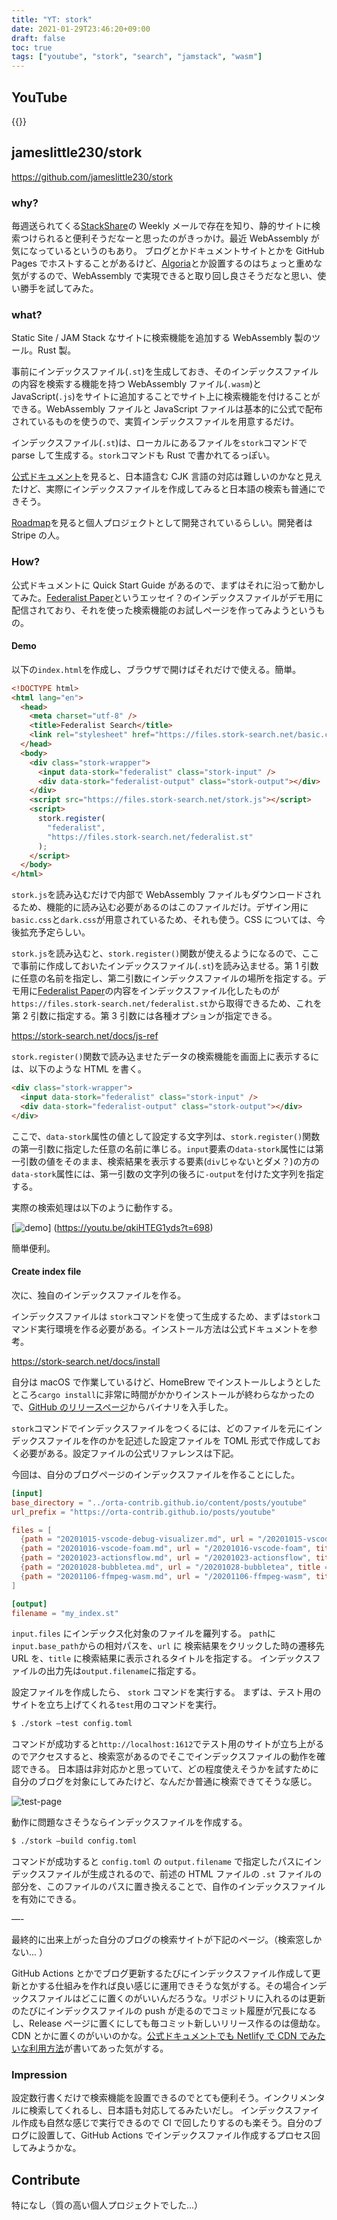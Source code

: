 ```yaml
---
title: "YT: stork"
date: 2021-01-29T23:46:20+09:00
draft: false
toc: true
tags: ["youtube", "stork", "search", "jamstack", "wasm"]
---
```


## YouTube

{{<youtube qkiHTEG1yds>}}

## jameslittle230/stork

https://github.com/jameslittle230/stork

### why?

毎週送られてくる[StackShare](https://stackshare.io/)の Weekly メールで存在を知り、静的サイトに検索つけられると便利そうだなーと思ったのがきっかけ。最近 WebAssembly が気になっているというのもあり。
ブログとかドキュメントサイトとかを GitHub Pages でホストすることがあるけど、[Algoria](https://algolia.com)とか設置するのはちょっと重めな気がするので、WebAssembly で実現できると取り回し良さそうだなと思い、使い勝手を試してみた。

### what?

Static Site / JAM Stack なサイトに検索機能を追加する WebAssembly 製のツール。Rust 製。

事前にインデックスファイル(`.st`)を生成しておき、そのインデックスファイルの内容を検索する機能を持つ WebAssembly ファイル(`.wasm`)と JavaScript(`.js`)をサイトに追加することでサイト上に検索機能を付けることができる。WebAssembly ファイルと JavaScript ファイルは基本的に公式で配布されているものを使うので、実質インデックスファイルを用意するだけ。

インデックスファイル(`.st`)は、ローカルにあるファイルを`stork`コマンドで parse して生成する。`stork`コマンドも Rust で書かれてるっぽい。

[公式ドキュメント](https://stork-search.net/docs/languages)を見ると、日本語含む CJK 言語の対応は難しいのかなと見えたけど、実際にインデックスファイルを作成してみると日本語の検索も普通にできそう。

[Roadmap](https://stork-search.net/roadmap)を見ると個人プロジェクトとして開発されているらしい。開発者は Stripe の人。

### How?

公式ドキュメントに Quick Start Guide があるので、まずはそれに沿って動かしてみた。[Federalist Paper](https://ja.wikipedia.org/wiki/%E3%82%B6%E3%83%BB%E3%83%95%E3%82%A7%E3%83%87%E3%83%A9%E3%83%AA%E3%82%B9%E3%83%88)というエッセイ？のインデックスファイルがデモ用に配信されており、それを使った検索機能のお試しページを作ってみようというもの。

#### Demo

以下の`index.html`を作成し、ブラウザで開けばそれだけで使える。簡単。

```html
<!DOCTYPE html>
<html lang="en">
  <head>
    <meta charset="utf-8" />
    <title>Federalist Search</title>
    <link rel="stylesheet" href="https://files.stork-search.net/basic.css" />
  </head>
  <body>
    <div class="stork-wrapper">
      <input data-stork="federalist" class="stork-input" />
      <div data-stork="federalist-output" class="stork-output"></div>
    </div>
    <script src="https://files.stork-search.net/stork.js"></script>
    <script>
      stork.register(
        "federalist",
        "https://files.stork-search.net/federalist.st"
      );
    </script>
  </body>
</html>
```

`stork.js`を読み込むだけで内部で WebAssembly ファイルもダウンロードされるため、機能的に読み込む必要があるのはこのファイルだけ。デザイン用に`basic.css`と`dark.css`が用意されているため、それも使う。CSS については、今後拡充予定らしい。

`stork.js`を読み込むと、`stork.register()`関数が使えるようになるので、ここで事前に作成しておいたインデックスファイル(`.st`)を読み込ませる。第 1 引数に任意の名前を指定し、第二引数にインデックスファイルの場所を指定する。デモ用に[Federalist Paper](https://ja.wikipedia.org/wiki/%E3%82%B6%E3%83%BB%E3%83%95%E3%82%A7%E3%83%87%E3%83%A9%E3%83%AA%E3%82%B9%E3%83%88)の内容をインデックスファイル化したものが`https://files.stork-search.net/federalist.st`から取得できるため、これを第 2 引数に指定する。第 3 引数には各種オプションが指定できる。

https://stork-search.net/docs/js-ref

`stork.register()`関数で読み込ませたデータの検索機能を画面上に表示するには、以下のような HTML を書く。

```html
<div class="stork-wrapper">
  <input data-stork="federalist" class="stork-input" />
  <div data-stork="federalist-output" class="stork-output"></div>
</div>
```

ここで、`data-stork`属性の値として設定する文字列は、`stork.register()`関数の第一引数に指定した任意の名前に準じる。`input`要素の`data-stork`属性には第一引数の値をそのまま、検索結果を表示する要素(`div`じゃないとダメ？)の方の`data-stork`属性には、第一引数の文字列の後ろに`-output`を付けた文字列を指定する。

実際の検索処理は以下のように動作する。

[![demo](/images/20210129/stork-search.png)]
(https://youtu.be/qkiHTEG1yds?t=698)

簡単便利。

#### Create index file

次に、独自のインデックスファイルを作る。

インデックスファイルは `stork`コマンドを使って生成するため、まずは`stork`コマンド実行環境を作る必要がある。インストール方法は公式ドキュメントを参考。

https://stork-search.net/docs/install

自分は macOS で作業しているけど、HomeBrew でインストールしようとしたところ`cargo install`に非常に時間がかかりインストールが終わらなかったので、[GitHub のリリースページ](https://github.com/jameslittle230/stork/releases/tag/v1.0.4)からバイナリを入手した。

`stork`コマンドでインデックスファイルをつくるには、どのファイルを元にインデックスファイルを作のかを記述した設定ファイルを TOML 形式で作成しておく必要がある。設定ファイルの公式リファレンスは下記。

今回は、自分のブログページのインデックスファイルを作ることにした。

```toml
[input]
base_directory = "../orta-contrib.github.io/content/posts/youtube"
url_prefix = "https://orta-contrib.github.io/posts/youtube"

files = [
  {path = "20201015-vscode-debug-visualizer.md", url = "/20201015-vscode-debug-visualizer", title = "20201015-vscode-debug-visualizer"},
  {path = "20201016-vscode-foam.md", url = "/20201016-vscode-foam", title = "20201016-vscode-foam"},
  {path = "20201023-actionsflow.md", url = "/20201023-actionsflow", title = "20201023-actionsflow"},
  {path = "20201028-bubbletea.md", url = "/20201028-bubbletea", title = "20201028-bubbletea"},
  {path = "20201106-ffmpeg-wasm.md", url = "/20201106-ffmpeg-wasm", title = "20201106-ffmpeg-wasm"}
]

[output]
filename = "my_index.st"
```

`input.files` にインデックス化対象のファイルを羅列する。 `path`に`input.base_path`からの相対パスを、`url` に 検索結果をクリックした時の遷移先 URL を、`title` に検索結果に表示されるタイトルを指定する。 インデックスファイルの出力先は`output.filename`に指定する。

設定ファイルを作成したら、 `stork` コマンドを実行する。
まずは、テスト用のサイトを立ち上げてくれる`test`用のコマンドを実行。

```bash
$ ./stork —test config.toml
```

コマンドが成功すると`http://localhost:1612`でテスト用のサイトが立ち上がるのでアクセスすると、検索窓があるのでそこでインデックスファイルの動作を確認できる。
日本語は非対応かと思っていて、どの程度使えそうかを試すために自分のブログを対象にしてみたけど、なんだか普通に検索できてそうな感じ。

![test-page](/images/20210129/stork-test.png)

動作に問題なさそうならインデックスファイルを作成する。

```bash
$ ./stork —build config.toml
```

コマンドが成功すると `config.toml` の `output.filename` で指定したパスにインデックスファイルが生成されるので、前述の HTML ファイルの `.st` ファイルの部分を、このファイルのパスに置き換えることで、自作のインデックスファイルを有効にできる。

—-

最終的に出来上がった自分のブログの検索サイトが下記のページ。（検索窓しかない... ）

GitHub Actions とかでブログ更新するたびにインデックスファイル作成して更新とかする仕組みを作れば良い感じに運用できそうな気がする。その場合インデックスファイルはどこに置くのがいいんだろうな。リポジトリに入れるのは更新のたびにインデックスファイルの push が走るのでコミット履歴が冗長になるし、Release ページに置くにしても毎コミット新しいリリース作るのは億劫な。CDN とかに置くのがいいのかな。[公式ドキュメントでも Netlify で CDN でみたいな利用方法](https://stork-search.net/docs/stork-and-netlify/)が書いてあった気がする。

### Impression

設定数行書くだけで検索機能を設置できるのでとても便利そう。インクリメンタルに検索してくれるし、日本語も対応してるみたいだし。
インデックスファイル作成も自然な感じで実行できるので CI で回したりするのも楽そう。自分のブログに設置して、GitHub Actions でインデックスファイル作成するプロセス回してみようかな。

## Contribute

特になし（質の高い個人プロジェクトでした...）

